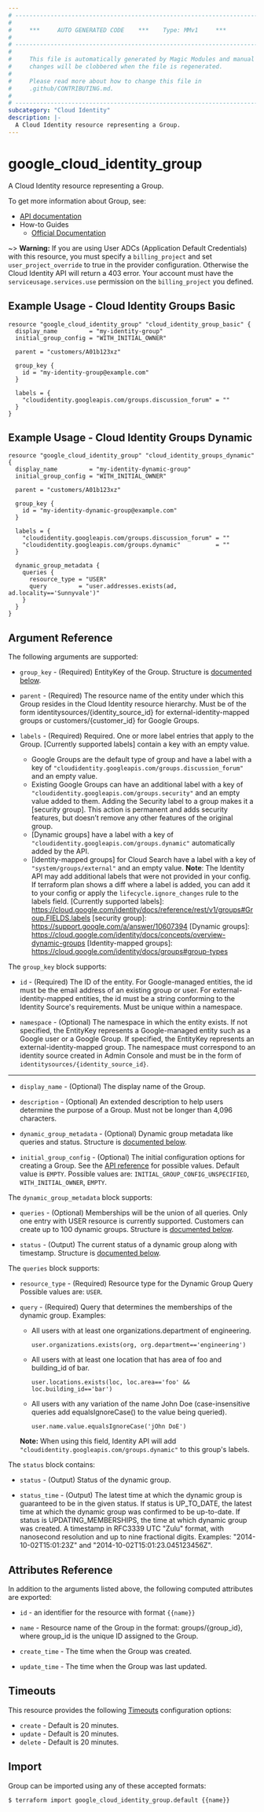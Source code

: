 ```yaml
---
# ----------------------------------------------------------------------------
#
#     ***     AUTO GENERATED CODE    ***    Type: MMv1     ***
#
# ----------------------------------------------------------------------------
#
#     This file is automatically generated by Magic Modules and manual
#     changes will be clobbered when the file is regenerated.
#
#     Please read more about how to change this file in
#     .github/CONTRIBUTING.md.
#
# ----------------------------------------------------------------------------
subcategory: "Cloud Identity"
description: |-
  A Cloud Identity resource representing a Group.
---
```


# google\_cloud\_identity\_group

A Cloud Identity resource representing a Group.


To get more information about Group, see:

* [API documentation](https://cloud.google.com/identity/docs/reference/rest/v1beta1/groups)
* How-to Guides
    * [Official Documentation](https://cloud.google.com/identity/docs/how-to/setup)

~> **Warning:** If you are using User ADCs (Application Default Credentials) with this resource,
you must specify a `billing_project` and set `user_project_override` to true
in the provider configuration. Otherwise the Cloud Identity API will return a 403 error.
Your account must have the `serviceusage.services.use` permission on the
`billing_project` you defined.

## Example Usage - Cloud Identity Groups Basic


```hcl
resource "google_cloud_identity_group" "cloud_identity_group_basic" {
  display_name         = "my-identity-group"
  initial_group_config = "WITH_INITIAL_OWNER"

  parent = "customers/A01b123xz"

  group_key {
  	id = "my-identity-group@example.com"
  }

  labels = {
    "cloudidentity.googleapis.com/groups.discussion_forum" = ""
  }
}
```
## Example Usage - Cloud Identity Groups Dynamic


```hcl
resource "google_cloud_identity_group" "cloud_identity_groups_dynamic" {
  display_name         = "my-identity-dynamic-group"
  initial_group_config = "WITH_INITIAL_OWNER"

  parent = "customers/A01b123xz"

  group_key {
    id = "my-identity-dynamic-group@example.com"
  }

  labels = {
    "cloudidentity.googleapis.com/groups.discussion_forum" = ""
    "cloudidentity.googleapis.com/groups.dynamic"          = ""
  }

  dynamic_group_metadata {
    queries {
      resource_type = "USER"
      query         = "user.addresses.exists(ad, ad.locality=='Sunnyvale')"
    }
  }
}
```

## Argument Reference

The following arguments are supported:


* `group_key` -
  (Required)
  EntityKey of the Group.
  Structure is [documented below](#nested_group_key).

* `parent` -
  (Required)
  The resource name of the entity under which this Group resides in the
  Cloud Identity resource hierarchy.
  Must be of the form identitysources/{identity_source_id} for external-identity-mapped
  groups or customers/{customer_id} for Google Groups.

* `labels` -
  (Required)
  Required. One or more label entries that apply to the Group.
  [Currently supported labels] contain a key with an empty value.
  * Google Groups are the default type of group and have a label with a key of
  `"cloudidentity.googleapis.com/groups.discussion_forum"` and an empty value.
  * Existing Google Groups can have an additional label with a key of
  `"cloudidentity.googleapis.com/groups.security"` and an empty value added to
  them. Adding the Security label to a group makes it a [security group]. This
  action is permanent and adds security features, but doesn’t remove any other
  features of the original group.
  * [Dynamic groups] have a label with a key of
  `"cloudidentity.googleapis.com/groups.dynamic"` automatically added by the API.
  * [Identity-mapped groups] for Cloud Search have a label with a key of
  `"system/groups/external"` and an empty value.
  **Note**: The Identity API may add additional labels that were not provided in
    your config. If terraform plan shows a diff where a label is added, you can
    add it to your config or apply the `lifecycle.ignore_changes` rule to the
    labels field.
  [Currently supported labels]:
    https://cloud.google.com/identity/docs/reference/rest/v1/groups#Group.FIELDS.labels
  [security group]:
    https://support.google.com/a/answer/10607394
  [Dynamic groups]:
    https://cloud.google.com/identity/docs/concepts/overview-dynamic-groups
  [Identity-mapped groups]:
    https://cloud.google.com/identity/docs/groups#group-types


<a name="nested_group_key"></a>The `group_key` block supports:

* `id` -
  (Required)
  The ID of the entity.
  For Google-managed entities, the id must be the email address of an existing
  group or user.
  For external-identity-mapped entities, the id must be a string conforming
  to the Identity Source's requirements.
  Must be unique within a namespace.

* `namespace` -
  (Optional)
  The namespace in which the entity exists.
  If not specified, the EntityKey represents a Google-managed entity
  such as a Google user or a Google Group.
  If specified, the EntityKey represents an external-identity-mapped group.
  The namespace must correspond to an identity source created in Admin Console
  and must be in the form of `identitysources/{identity_source_id}`.

- - -


* `display_name` -
  (Optional)
  The display name of the Group.

* `description` -
  (Optional)
  An extended description to help users determine the purpose of a Group.
  Must not be longer than 4,096 characters.

* `dynamic_group_metadata` -
  (Optional)
  Dynamic group metadata like queries and status.
  Structure is [documented below](#nested_dynamic_group_metadata).

* `initial_group_config` -
  (Optional)
  The initial configuration options for creating a Group.
  See the
  [API reference](https://cloud.google.com/identity/docs/reference/rest/v1beta1/groups/create#initialgroupconfig)
  for possible values.
  Default value is `EMPTY`.
  Possible values are: `INITIAL_GROUP_CONFIG_UNSPECIFIED`, `WITH_INITIAL_OWNER`, `EMPTY`.


<a name="nested_dynamic_group_metadata"></a>The `dynamic_group_metadata` block supports:

* `queries` -
  (Optional)
  Memberships will be the union of all queries. Only one entry with USER resource is currently supported. Customers can create up to 100 dynamic groups.
  Structure is [documented below](#nested_queries).

* `status` -
  (Output)
  The current status of a dynamic group along with timestamp.
  Structure is [documented below](#nested_status).


<a name="nested_queries"></a>The `queries` block supports:

* `resource_type` -
  (Required)
  Resource type for the Dynamic Group Query
  Possible values are: `USER`.

* `query` -
  (Required)
  Query that determines the memberships of the dynamic group.
  Examples:
    * All users with at least one organizations.department of engineering.
      ```
      user.organizations.exists(org, org.department=='engineering')
      ```
    * All users with at least one location that has area of foo and building_id of bar.
      ```
      user.locations.exists(loc, loc.area=='foo' && loc.building_id=='bar')
      ```
    * All users with any variation of the name John Doe (case-insensitive queries add
      equalsIgnoreCase() to the value being queried).
      ```
      user.name.value.equalsIgnoreCase('jOhn DoE')
      ```
  **Note:** When using this field, Identity API will add
  `"cloudidentity.googleapis.com/groups.dynamic"` to this group's labels.

<a name="nested_status"></a>The `status` block contains:

* `status` -
  (Output)
  Status of the dynamic group.

* `status_time` -
  (Output)
  The latest time at which the dynamic group is guaranteed to be in the given status. If status is UP_TO_DATE, the latest time at which the dynamic group was confirmed to be up-to-date. If status is UPDATING_MEMBERSHIPS, the time at which dynamic group was created.
  A timestamp in RFC3339 UTC "Zulu" format, with nanosecond resolution and up to nine fractional digits. Examples: "2014-10-02T15:01:23Z" and "2014-10-02T15:01:23.045123456Z".

## Attributes Reference

In addition to the arguments listed above, the following computed attributes are exported:

* `id` - an identifier for the resource with format `{{name}}`

* `name` -
  Resource name of the Group in the format: groups/{group_id}, where group_id
  is the unique ID assigned to the Group.

* `create_time` -
  The time when the Group was created.

* `update_time` -
  The time when the Group was last updated.


## Timeouts

This resource provides the following
[Timeouts](https://developer.hashicorp.com/terraform/plugin/sdkv2/resources/retries-and-customizable-timeouts) configuration options:

- `create` - Default is 20 minutes.
- `update` - Default is 20 minutes.
- `delete` - Default is 20 minutes.

## Import


Group can be imported using any of these accepted formats:

```
$ terraform import google_cloud_identity_group.default {{name}}
```
